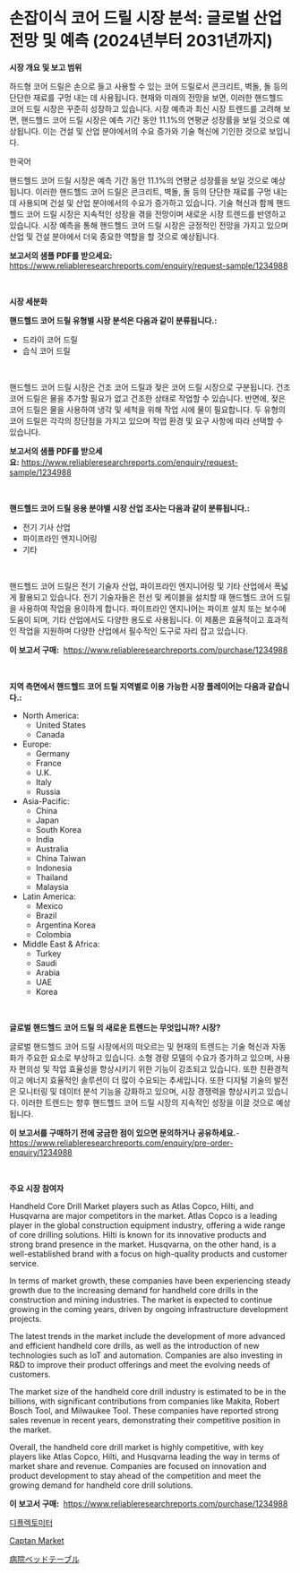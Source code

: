 <p><h1>손잡이식 코어 드릴 시장 분석: 글로벌 산업 전망 및 예측 (2024년부터 2031년까지)</h1></p><p><strong>시장 개요 및 보고 범위</strong></p>
<p><p>하드형 코어 드릴은 손으로 들고 사용할 수 있는 코어 드릴로서 콘크리트, 벽돌, 돌 등의 단단한 재료를 구멍 내는 데 사용됩니다. 현재와 미래의 전망을 보면, 이러한 핸드헬드 코어 드릴 시장은 꾸준히 성장하고 있습니다. 시장 예측과 최신 시장 트렌드를 고려해 보면, 핸드헬드 코어 드릴 시장은 예측 기간 동안 11.1%의 연평균 성장률을 보일 것으로 예상됩니다. 이는 건설 및 산업 분야에서의 수요 증가와 기술 혁신에 기인한 것으로 보입니다.</p><p>한국어</p><p>핸드헬드 코어 드릴 시장은 예측 기간 동안 11.1%의 연평균 성장률을 보일 것으로 예상됩니다. 이러한 핸드헬드 코어 드릴은 콘크리트, 벽돌, 돌 등의 단단한 재료를 구멍 내는 데 사용되며 건설 및 산업 분야에서의 수요가 증가하고 있습니다. 기술 혁신과 함께 핸드헬드 코어 드릴 시장은 지속적인 성장을 겪을 전망이며 새로운 시장 트렌드를 반영하고 있습니다. 시장 예측을 통해 핸드헬드 코어 드릴 시장은 긍정적인 전망을 가지고 있으며 산업 및 건설 분야에서 더욱 중요한 역할을 할 것으로 예상됩니다.</p></p>
<p><strong>보고서의 샘플 PDF를 받으세요:</strong> <a href="https://www.reliableresearchreports.com/enquiry/request-sample/1234988">https://www.reliableresearchreports.com/enquiry/request-sample/1234988</a></p>
<p>&nbsp;</p>
<p><strong>시장 세분화</strong></p>
<p><strong>핸드헬드 코어 드릴 유형별 시장 분석은 다음과 같이 분류됩니다.:</strong></p>
<p><ul><li>드라이 코어 드릴</li><li>습식 코어 드릴</li></ul></p>
<p>&nbsp;</p>
<p><p>핸드헬드 코어 드릴 시장은 건조 코어 드릴과 젖은 코어 드릴 시장으로 구분됩니다. 건조 코어 드릴은 물을 추가할 필요가 없고 건조한 상태로 작업할 수 있습니다. 반면에, 젖은 코어 드릴은 물을 사용하여 냉각 및 세척을 위해 작업 시에 물이 필요합니다. 두 유형의 코어 드릴은 각각의 장단점을 가지고 있으며 작업 환경 및 요구 사항에 따라 선택할 수 있습니다.</p></p>
<p><strong>보고서의 샘플 PDF를 받으세요:</strong>&nbsp;<a href="https://www.reliableresearchreports.com/enquiry/request-sample/1234988">https://www.reliableresearchreports.com/enquiry/request-sample/1234988</a></p>
<p>&nbsp;</p>
<p><strong> 핸드헬드 코어 드릴 응용 분야별 시장 산업 조사는 다음과 같이 분류됩니다.:</strong></p>
<p><ul><li>전기 기사 산업</li><li>파이프라인 엔지니어링</li><li>기타</li></ul></p>
<p>&nbsp;</p>
<p><p>핸드헬드 코어 드릴은 전기 기술자 산업, 파이프라인 엔지니어링 및 기타 산업에서 폭넓게 활용되고 있습니다. 전기 기술자들은 전선 및 케이블을 설치할 때 핸드헬드 코어 드릴을 사용하여 작업을 용이하게 합니다. 파이프라인 엔지니어는 파이프 설치 또는 보수에 도움이 되며, 기타 산업에서도 다양한 용도로 사용됩니다. 이 제품은 효율적이고 효과적인 작업을 지원하며 다양한 산업에서 필수적인 도구로 자리 잡고 있습니다.</p></p>
<p><strong>이 보고서 구매:</strong>&nbsp; <a href="https://www.reliableresearchreports.com/purchase/1234988">https://www.reliableresearchreports.com/purchase/1234988</a></p>
<p>&nbsp;</p>
<p><strong>지역 측면에서 핸드헬드 코어 드릴 지역별로 이용 가능한 시장 플레이어는 다음과 같습니다.:</strong></p>
<p><ul>
    <li>
        North America:
        <ul>
            <li>United States</li>
            <li>Canada</li>
        </ul>
    </li>
    <li>
        Europe:
        <ul>
            <li>Germany</li>
            <li>France</li>
            <li>U.K.</li>
            <li>Italy</li>
            <li>Russia</li>
        </ul>
    </li>
    <li>
        Asia-Pacific:
        <ul>
            <li>China</li>
            <li>Japan</li>
            <li>South Korea</li>
            <li>India</li>
            <li>Australia</li>
            <li>China Taiwan</li>
            <li>Indonesia</li>
            <li>Thailand</li>
            <li>Malaysia</li>
        </ul>
    </li>
    <li>
        Latin America:
        <ul>
            <li>Mexico</li>
            <li>Brazil</li>
            <li>Argentina Korea</li>
            <li>Colombia</li>
        </ul>
    </li>
    <li>
        Middle East & Africa:
        <ul>
            <li>Turkey</li>
            <li>Saudi</li>
            <li>Arabia</li>
            <li>UAE</li>
            <li>Korea</li>
        </ul>
    </li>
    </ul></p>
<p>&nbsp;</p>
<p><strong>글로벌 핸드헬드 코어 드릴 의 새로운 트렌드는 무엇입니까? 시장?</strong></p>
<p><p>글로벌 핸드헬드 코어 드릴 시장에서의 떠오르는 및 현재의 트렌드는 기술 혁신과 자동화가 주요한 요소로 부상하고 있습니다. 소형 경량 모델의 수요가 증가하고 있으며, 사용자 편의성 및 작업 효율성을 향상시키기 위한 기능이 강조되고 있습니다. 또한 친환경적이고 에너지 효율적인 솔루션이 더 많이 수요되는 추세입니다. 또한 디지털 기술의 발전은 모니터링 및 데이터 분석 기능을 강화하고 있으며, 시장 경쟁력을 향상시키고 있습니다. 이러한 트렌드는 향후 핸드헬드 코어 드릴 시장의 지속적인 성장을 이끌 것으로 예상됩니다.</p></p>
<p><strong>이 보고서를 구매하기 전에 궁금한 점이 있으면 문의하거나 공유하세요.</strong>- <a href="https://www.reliableresearchreports.com/enquiry/pre-order-enquiry/1234988">https://www.reliableresearchreports.com/enquiry/pre-order-enquiry/1234988</a></p>
<p>&nbsp;</p>
<p><strong>주요 시장 참여자</strong></p>
<p><p>Handheld Core Drill Market players such as Atlas Copco, Hilti, and Husqvarna are major competitors in the market. Atlas Copco is a leading player in the global construction equipment industry, offering a wide range of core drilling solutions. Hilti is known for its innovative products and strong brand presence in the market. Husqvarna, on the other hand, is a well-established brand with a focus on high-quality products and customer service.</p><p>In terms of market growth, these companies have been experiencing steady growth due to the increasing demand for handheld core drills in the construction and mining industries. The market is expected to continue growing in the coming years, driven by ongoing infrastructure development projects.</p><p>The latest trends in the market include the development of more advanced and efficient handheld core drills, as well as the introduction of new technologies such as IoT and automation. Companies are also investing in R&D to improve their product offerings and meet the evolving needs of customers.</p><p>The market size of the handheld core drill industry is estimated to be in the billions, with significant contributions from companies like Makita, Robert Bosch Tool, and Milwaukee Tool. These companies have reported strong sales revenue in recent years, demonstrating their competitive position in the market.</p><p>Overall, the handheld core drill market is highly competitive, with key players like Atlas Copco, Hilti, and Husqvarna leading the way in terms of market share and revenue. Companies are focused on innovation and product development to stay ahead of the competition and meet the growing demand for handheld core drill solutions.</p></p>
<p><strong>이 보고서 구매:</strong>&nbsp;&nbsp;<a href="https://www.reliableresearchreports.com/purchase/1234988">https://www.reliableresearchreports.com/purchase/1234988</a></p>
<p><p><a href="https://medium.com/@maksymilianbaran1901/%EB%94%94%ED%94%8C%EB%A0%89%ED%86%A0%EB%AF%B8%ED%84%B0-%EC%8B%9C%EC%9E%A5-%EC%A1%B0%EC%82%AC-%EB%B3%B4%EA%B3%A0%EC%84%9C-%EA%B7%B8-%EC%97%AD%EC%82%AC-%EB%B0%8F-2024%EB%85%84%EB%B6%80%ED%84%B0-2031%EB%85%84%EA%B9%8C%EC%A7%80%EC%9D%98-%EC%98%88%EC%B8%A1-1b2905d10a00">디플렉토미터</a></p><p><a href="https://pretty-mail-caf.notion.site/Captan-Market-Analysis-Examines-its-Scope-on-Growth-Opportunities-and-Forecasted-Trends-Spanning-fr-3cf13b3bf54e43599659e9a79b4112cf">Captan Market</a></p><p><a href="https://github.com/SarahFahey88/Market-Research-Report-List-1/blob/main/392753512814.md">病院ベッドテーブル</a></p></p>
